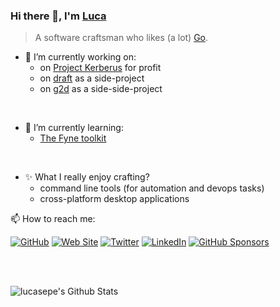 <!--
**lucasepe/lucasepe** is a ✨ _special_ ✨ repository because its `README.md` (this file) appears on your GitHub profile.
  - 👯 I’m looking to collaborate on ...
  - 🤔 I’m looking for help with 
  - 💬 Ask me about ...
  - ⚡ Fun facts ...
  - ✨
-->

### Hi there 👋, I'm [Luca](https://lucasepe.it)

> A software craftsman who likes (a lot) [Go](https://golang.org/).

- 🔭 I’m currently working on:
  - on [Project Kerberus](https://github.com/projectkerberus/) for profit
  - on [draft](https://github.com/lucasepe/draft) as a side-project
  - on [g2d](https://github.com/lucasepe/g2d) as a side-side-project

<br/>

- 🌱 I’m currently learning:
  - [The Fyne toolkit](https://fyne.io/)

<br/>

- ✨ What I really enjoy crafting?
  - command line tools (for automation and devops tasks)
  - cross-platform desktop applications

📫 How to reach me:

[![GitHub](https://img.shields.io/github/followers/lucasepe.svg?label=GitHub&style=social)](https://github.com/lucasepe)
[![Web Site](https://img.shields.io/static/v1?label=www&message=lucasepe.it&color=orange)](https://lucasepe.it)
[![Twitter](https://img.shields.io/twitter/follow/lucasepe?label=Twitter&style=social)](https://twitter.com/lucasepe)
[![LinkedIn](https://img.shields.io/badge/LinkedIn--_.svg?style=social&logo=linkedin)](https://www.linkedin.com/in/lucasepe/)
[![GitHub Sponsors](https://img.shields.io/badge/GitHub_Sponsors--_.svg?style=social&logo=github&logoColor=EA4AAA)](https://github.com/sponsors/lucasepe)

<br/><br/>

<!--
<img align="left" alt="lucasepe's Github Top Langs" width="40%" src="https://github-readme-stats.vercel.app/api/top-langs/?username=lucasepe&layout=compact"/>
-->

<img align="left" alt="lucasepe's Github Stats" src="https://github-readme-stats.vercel.app/api?username=lucasepe&show_icons=true&hide_border=true&hide=contribs,prs"/>
